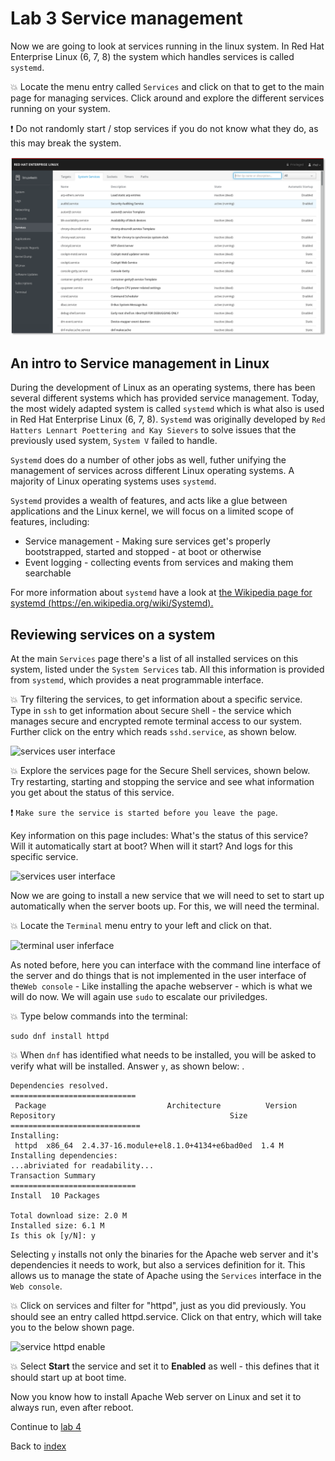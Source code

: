 # Lab 3 Service management

Now we are going to look at services running in the linux system. In Red Hat Enterprise Linux (6, 7, 8) the system which handles services is called ```systemd```. 

:boom: Locate the menu entry called ```Services``` and click on that to get to the main page for managing services. Click around and explore the different services running on your system.

:exclamation: Do not randomly start / stop services if you do not know what they do, as this may break the system.

![services user interface](images/interface_services.png)

## An intro to Service management in Linux

During the development of Linux as an operating systems, there has been several different systems which has provided service management. Today, the most widely adapted system is called ```systemd``` which is what also is used in Red Hat Enterprise Linux (6, 7, 8). ```Systemd``` was originally developed by ```Red Hatters Lennart Poettering and Kay Sievers``` to solve issues that the previously used system, ```System V``` failed to handle.

```Systemd``` does do a number of other jobs as well, futher unifying the management of services across different Linux operating systems. A majority of Linux operating systems uses ```systemd```.

```Systemd``` provides a wealth of features, and acts like a glue between applications and the Linux kernel, we will focus on a limited scope of features, including:

* Service management - Making sure services get's properly bootstrapped, started and stopped - at boot or otherwise
* Event logging - collecting events from services and making them searchable

For more information about ```systemd``` have a look at [the Wikipedia page for systemd (https://en.wikipedia.org/wiki/Systemd).](https://en.wikipedia.org/wiki/Systemd "Systemd wikipedia page")  

## Reviewing services on a system

At the main ```Services``` page there's a list of all installed services on this system, listed under the ```System Services``` tab. All this information is provided from ```systemd```, which provides a neat programmable interface.

:boom: Try filtering the services, to get information about a specific service. Type in ```ssh``` to get information about ```S```ecure ```Sh```ell - the service which manages secure and encrypted remote terminal access to our system. Further click on the entry which reads ```sshd.service```, as shown below.

![services user interface](images/manage_services1.png)

:boom: Explore the services page for the Secure Shell services, shown below. Try restarting, starting and stopping the service and see what information you get about the status of this service.

:exclamation: ```Make sure the service is started before you leave the page```. 

Key information on this page includes: What's the status of this service? Will it automatically start at boot? When will it start? And logs for this specific service.

![services user interface](images/manage_services2.png)

Now we are going to install a new service that we will need to set to start up automatically when the server boots up. For this, we will need the terminal.

:boom: Locate the ```Terminal``` menu entry to your left and click on that.

![terminal user inferface](images/interface_terminal.png)

As noted before, here you can interface with the command line interface of the server and do things that is not implemented in the user interface of the```Web console``` - Like installing the apache webserver - which is what we will do now. We will again use ```sudo``` to escalate our priviledges.

:boom: Type below commands into the terminal:

```
sudo dnf install httpd
```

:boom: When ```dnf``` has identified what needs to be installed, you will be asked to verify what will be installed. Answer ```y```, as shown below:
.
```
Dependencies resolved.
============================
 Package                           Architecture          Version                                                Repository                                       Size
=============================
Installing:
 httpd  x86_64  2.4.37-16.module+el8.1.0+4134+e6bad0ed  1.4 M
Installing dependencies:
...abriviated for readability...
Transaction Summary
============================
Install  10 Packages

Total download size: 2.0 M
Installed size: 6.1 M
Is this ok [y/N]: y
```

Selecting ```y``` installs not only the binaries for the Apache web server and it's dependencies it needs to work, but also a services definition for it. This allows us to manage the state of Apache using the ```Services``` interface in the ```Web console```.

:boom: Click on services and filter for "httpd", just as you did previously. You should see an entry called httpd.service. Click on that entry, which will take you to the below shown page.

![service httpd enable](images/interface_httpddead.png)

:boom: Select **Start** the service and set it to **Enabled** as well - this defines that it should start up at boot time. 

Now you know how to install Apache Web server on Linux and set it to always run, even after reboot.

Continue to [lab 4](lab4.md)

Back to [index](thews.md)